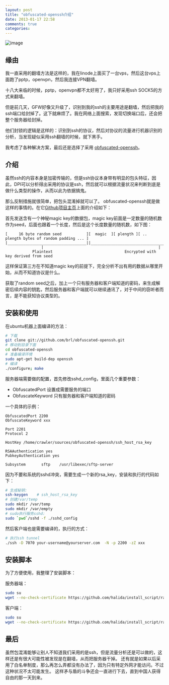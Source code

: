 ```yaml
---
layout: post
title: "obfuscated-openssh介绍"
date: 2013-01-17 22:58
comments: true
categories: 
---
```


![image](http://i.imgur.com/aM4KX.jpg)

缘由
--------------------

我一直采用的翻墙方法是这样的，我在linode上面买了一台vps，然后这台vps上面跑了pptp，openvpn，然后我连接VPN翻墙。

十八大来临的时候，pptp，openvpn都不太好用了，我只好采用ssh SOCK5的方式来翻墙。

但是前几天，GFW好像又升级了，识别到我的ssh的主要用途是翻墙，然后把我的ssh端口给封掉了。这下就麻烦了。我在网络上面搜索，发现切换端口后，还会把整个服务器给封掉。

他们封锁的逻辑是这样的：识别到ssh的协议，然后对协议的流量进行机器识别的分析，当发现疑似采用ssh翻墙的时候，就下黑手。

我考虑了各种解决方案，最后还是选择了采用 [obfuscated-openssh](https://github.com/brl/obfuscated-openssh)。

介绍
---------------------
虽然ssh的内容本身是加密传输的，但是ssh协议本身带有明显的包头特征，因此，DPI可以分析得出采用的协议是ssh，然后就可以根据流量状况来判断到底是做什么类型的操作，从而以此为依据搞鬼。

那么反制措施就很简单，把包头混淆掉就可以了。 obfuscated-openssh就是做这样的事情的。在它[Github项目主页](https://github.com/brl/obfuscated-openssh)上面的介绍如下：

首先发送含有一个神秘magic key的数据包，magic key前面是一定数量的随机数作为seed，后面也跟着一个长度，然后是这个长度数量的随机数，如下图：


    [     16 byte random seed           ][  magic  ][ plength ][ .. plength bytes of random padding ... ]
    |___________________________________||______________________________________________________________|
                    |                                                   |
                Plaintext                                Encrypted with key derived from seed 

这样保证第三方在不知道magic key的前提下，完全分析不出有用的数据从哪里开始，从而不知道协议是什么。

获取了random seed之后，加上一个只有服务器和客户端知道的密码，来生成解密后续内容的钥匙，然后服务器和客户端就可以继续通讯了，对于中间的窃听者而言，是不能获知协议类型的。

安装和使用
---------------------
在ubuntu机器上面编译的方法：

```bash
# 下载
git clone git://github.com/brl/obfuscated-openssh.git
# 移动到目录下面
cd obfuscated-openssh
# 准备编译环境
sudo apt-get build-dep openssh
# 编译
./configure; make
```

服务器端需要做的配置，首先修改sshd_config，里面几个重要参数：

- ObfuscatedPort 设置成需要服务的端口
- ObfuscateKeyword 只有服务器和客户端知道的密码

一个具体的示例：

```
ObfuscatedPort 2200
ObfuscateKeyword xxx

Port 2201
Protocol 2

HostKey /home/crawler/sources/obfuscated-openssh/ssh_host_rsa_key

RSAAuthentication yes
PubkeyAuthentication yes

Subsystem       sftp    /usr/libexec/sftp-server   
```

因为不要和系统的sshd冲突，需要生成一个新的rsa_key，安装和执行的代码如下：

```bash
# 生成秘钥:
ssh-keygen    # ssh_host_rsa_key
# 创建/var/temp
sudo mkdir /var/temp
sudo mkdir /var/empty
# sudo执行服务sshd:
sudo `pwd`/sshd -f ./sshd_config
```

然后客户端也是需要编译的，执行的方式：

```bash
# 执行ssh tunnel
./ssh -D 7070 your-username@yourserver.com  -N -p 2200 -zZ xxx
```

安装脚本
---------------------

为了方便使用，我整理了安装脚本：

服务器端：

```bash
sudo su
wget --no-check-certificate https://github.com/halida/install_script/raw/master/obsh_server.sh -O - | bash
```

客户端：

```bash
sudo su
wget --no-check-certificate https://github.com/halida/install_script/raw/master/obsh_client.sh -O - | bash
```

最后
---------------------

虽然包混淆能够让别人不知道我们采用的是ssh，但是流量分析还是可以做的，这样还是有很大可能性被发现是在翻墙，从而把服务器干掉。
还有就是如果以后采用了白名单制度，那么再怎么弄都没有办法了，因为只有特定外网才能访问。不过这种状况不太可能发生。
这样矛与盾的斗争还会一直进行下去，直到中国人获得自由的那一天到来。
